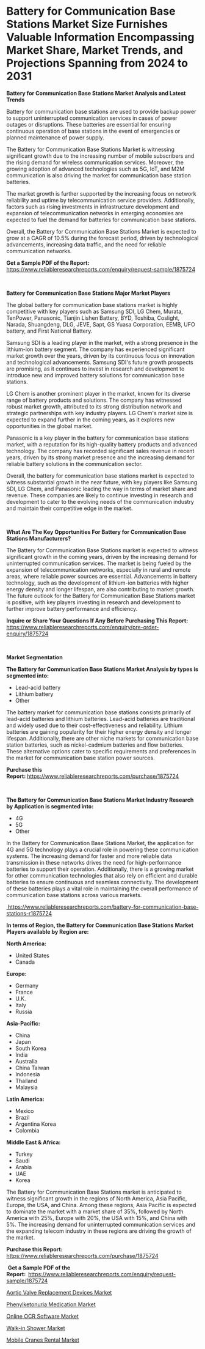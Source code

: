 <p><h1>Battery for Communication Base Stations Market Size Furnishes Valuable Information Encompassing Market Share, Market Trends, and Projections Spanning from 2024 to 2031</h1></p><p><strong>Battery for Communication Base Stations Market Analysis and Latest Trends</strong></p>
<p><p>Battery for communication base stations are used to provide backup power to support uninterrupted communication services in cases of power outages or disruptions. These batteries are essential for ensuring continuous operation of base stations in the event of emergencies or planned maintenance of power supply.</p><p>The Battery for Communication Base Stations Market is witnessing significant growth due to the increasing number of mobile subscribers and the rising demand for wireless communication services. Moreover, the growing adoption of advanced technologies such as 5G, IoT, and M2M communication is also driving the market for communication base station batteries.</p><p>The market growth is further supported by the increasing focus on network reliability and uptime by telecommunication service providers. Additionally, factors such as rising investments in infrastructure development and expansion of telecommunication networks in emerging economies are expected to fuel the demand for batteries for communication base stations.</p><p>Overall, the Battery for Communication Base Stations Market is expected to grow at a CAGR of 10.5% during the forecast period, driven by technological advancements, increasing data traffic, and the need for reliable communication networks.</p></p>
<p><strong>Get a Sample PDF of the Report:&nbsp;</strong> <a href="https://www.reliableresearchreports.com/enquiry/request-sample/1875724">https://www.reliableresearchreports.com/enquiry/request-sample/1875724</a></p>
<p>&nbsp;</p>
<p><strong>Battery for Communication Base Stations Major Market Players</strong></p>
<p><p>The global battery for communication base stations market is highly competitive with key players such as Samsung SDI, LG Chem, Murata, TenPower, Panasonic, Tianjin Lishen Battery, BYD, Toshiba, Coslight, Narada, Shuangdeng, DLG, JEVE, Sapt, GS Yuasa Corporation, EEMB, UFO battery, and First National Battery. </p><p>Samsung SDI is a leading player in the market, with a strong presence in the lithium-ion battery segment. The company has experienced significant market growth over the years, driven by its continuous focus on innovation and technological advancements. Samsung SDI's future growth prospects are promising, as it continues to invest in research and development to introduce new and improved battery solutions for communication base stations.</p><p>LG Chem is another prominent player in the market, known for its diverse range of battery products and solutions. The company has witnessed robust market growth, attributed to its strong distribution network and strategic partnerships with key industry players. LG Chem's market size is expected to expand further in the coming years, as it explores new opportunities in the global market.</p><p>Panasonic is a key player in the battery for communication base stations market, with a reputation for its high-quality battery products and advanced technology. The company has recorded significant sales revenue in recent years, driven by its strong market presence and the increasing demand for reliable battery solutions in the communication sector.</p><p>Overall, the battery for communication base stations market is expected to witness substantial growth in the near future, with key players like Samsung SDI, LG Chem, and Panasonic leading the way in terms of market share and revenue. These companies are likely to continue investing in research and development to cater to the evolving needs of the communication industry and maintain their competitive edge in the market.</p></p>
<p>&nbsp;</p>
<p><strong>What Are The Key Opportunities For Battery for Communication Base Stations Manufacturers?</strong></p>
<p><p>The Battery for Communication Base Stations market is expected to witness significant growth in the coming years, driven by the increasing demand for uninterrupted communication services. The market is being fueled by the expansion of telecommunication networks, especially in rural and remote areas, where reliable power sources are essential. Advancements in battery technology, such as the development of lithium-ion batteries with higher energy density and longer lifespan, are also contributing to market growth. The future outlook for the Battery for Communication Base Stations market is positive, with key players investing in research and development to further improve battery performance and efficiency.</p></p>
<p><strong>Inquire or Share Your Questions If Any Before Purchasing This Report:</strong> <a href="https://www.reliableresearchreports.com/enquiry/pre-order-enquiry/1875724">https://www.reliableresearchreports.com/enquiry/pre-order-enquiry/1875724</a></p>
<p>&nbsp;</p>
<p><strong>Market Segmentation</strong></p>
<p><strong>The Battery for Communication Base Stations Market Analysis by types is segmented into:</strong></p>
<p><ul><li>Lead-acid battery</li><li>Lithium battery</li><li>Other</li></ul></p>
<p><p>The battery market for communication base stations consists primarily of lead-acid batteries and lithium batteries. Lead-acid batteries are traditional and widely used due to their cost-effectiveness and reliability. Lithium batteries are gaining popularity for their higher energy density and longer lifespan. Additionally, there are other niche markets for communication base station batteries, such as nickel-cadmium batteries and flow batteries. These alternative options cater to specific requirements and preferences in the market for communication base station power sources.</p></p>
<p><strong>Purchase this Report:&nbsp;</strong><a href="https://www.reliableresearchreports.com/purchase/1875724">https://www.reliableresearchreports.com/purchase/1875724</a></p>
<p>&nbsp;</p>
<p><strong>The Battery for Communication Base Stations Market Industry Research by Application is segmented into:</strong></p>
<p><ul><li>4G</li><li>5G</li><li>Other</li></ul></p>
<p><p>In the Battery for Communication Base Stations Market, the application for 4G and 5G technology plays a crucial role in powering these communication systems. The increasing demand for faster and more reliable data transmission in these networks drives the need for high-performance batteries to support their operation. Additionally, there is a growing market for other communication technologies that also rely on efficient and durable batteries to ensure continuous and seamless connectivity. The development of these batteries plays a vital role in maintaining the overall performance of communication base stations across various markets.</p></p>
<p><a href="https://www.reliableresearchreports.com/battery-for-communication-base-stations-r1875724">&nbsp;https://www.reliableresearchreports.com/battery-for-communication-base-stations-r1875724</a></p>
<p><strong>In terms of Region, the Battery for Communication Base Stations Market Players available by Region are:</strong></p>
<p>
    <p> <strong> North America: </strong>
        <ul>
            <li>United States</li>
            <li>Canada</li>
        </ul>
        </p> 
    <p> <strong> Europe: </strong>
        <ul>
            <li>Germany</li>
            <li>France</li>
            <li>U.K.</li>
            <li>Italy</li>
            <li>Russia</li>
        </ul>
        </p> 
    <p> <strong> Asia-Pacific: </strong>
        <ul>
            <li>China</li>
            <li>Japan</li>
            <li>South Korea</li>
            <li>India</li>
            <li>Australia</li>
            <li>China Taiwan</li>
            <li>Indonesia</li>
            <li>Thailand</li>
            <li>Malaysia</li>
        </ul>
        </p> 
    <p> <strong> Latin America: </strong>
        <ul>
            <li>Mexico</li>
            <li>Brazil</li>
            <li>Argentina Korea</li>
            <li>Colombia</li>
        </ul>
        </p> 
    <p> <strong> Middle East & Africa: </strong>
        <ul>
            <li>Turkey</li>
            <li>Saudi</li>
            <li>Arabia</li>
            <li>UAE</li>
            <li>Korea</li>
        </ul>
    </p>
    </p>
<p><p>The Battery for Communication Base Stations market is anticipated to witness significant growth in the regions of North America, Asia Pacific, Europe, the USA, and China. Among these regions, Asia Pacific is expected to dominate the market with a market share of 35%, followed by North America with 25%, Europe with 20%, the USA with 15%, and China with 5%. The increasing demand for uninterrupted communication services and the expanding telecom industry in these regions are driving the growth of the market.</p></p>
<p><strong>Purchase this Report: </strong><a href="https://www.reliableresearchreports.com/purchase/1875724">https://www.reliableresearchreports.com/purchase/1875724</a></p>
<p>&nbsp;<strong>Get a Sample PDF of the Report:&nbsp;&nbsp;</strong><a href="https://www.reliableresearchreports.com/enquiry/request-sample/1875724">https://www.reliableresearchreports.com/enquiry/request-sample/1875724</a></p>
<p><strong></strong></p>
<p><p><a href="https://issuu.com/reportprime-2/docs/aortic-valve-replacement-devices-market-size-2030.">Aortic Valve Replacement Devices Market</a></p><p><a href="https://www.linkedin.com/pulse/phenylketonuria-medication-market-size-amp-share-analysis--cl9xf">Phenylketonuria Medication Market</a></p><p><a href="https://github.com/airdrophunter675/Market-Research-Report-List-1/blob/main/online-ocr-software-market.md">Online OCR Software Market</a></p><p><a href="https://github.com/lylyparadise/Market-Research-Report-List-4/blob/main/walk-in-shower-market.md">Walk-in Shower Market</a></p><p><a href="https://www.linkedin.com/pulse/navigating-global-mobile-cranes-rental-market-landscape-trymf">Mobile Cranes Rental Market</a></p></p>